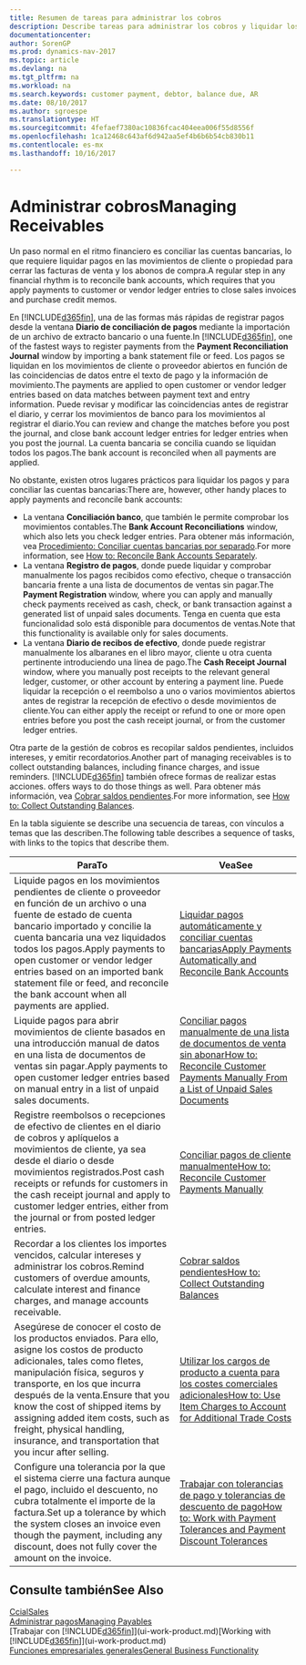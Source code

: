 ```yaml
---
title: Resumen de tareas para administrar los cobros
description: Describe tareas para administrar los cobros y liquidar los pagos en los movimientos de cliente o proveedor.
documentationcenter: 
author: SorenGP
ms.prod: dynamics-nav-2017
ms.topic: article
ms.devlang: na
ms.tgt_pltfrm: na
ms.workload: na
ms.search.keywords: customer payment, debtor, balance due, AR
ms.date: 08/10/2017
ms.author: sgroespe
ms.translationtype: HT
ms.sourcegitcommit: 4fefaef7380ac10836fcac404eea006f55d8556f
ms.openlocfilehash: 1ca12468c643af6d942aa5ef4b6b6b54cb830b11
ms.contentlocale: es-mx
ms.lasthandoff: 10/16/2017

---
```

# <a name="managing-receivables"></a><span data-ttu-id="dd597-103">Administrar cobros</span><span class="sxs-lookup"><span data-stu-id="dd597-103">Managing Receivables</span></span>
<span data-ttu-id="dd597-104">Un paso normal en el ritmo financiero es conciliar las cuentas bancarias, lo que requiere liquidar pagos en las movimientos de cliente o propiedad para cerrar las facturas de venta y los abonos de compra.</span><span class="sxs-lookup"><span data-stu-id="dd597-104">A regular step in any financial rhythm is to reconcile bank accounts, which requires that you apply payments to customer or vendor ledger entries to close sales invoices and purchase credit memos.</span></span>  

<span data-ttu-id="dd597-105">En [!INCLUDE[d365fin](includes/d365fin_md.md)], una de las formas más rápidas de registrar pagos desde la ventana **Diario de conciliación de pagos** mediante la importación de un archivo de extracto bancario o una fuente.</span><span class="sxs-lookup"><span data-stu-id="dd597-105">In [!INCLUDE[d365fin](includes/d365fin_md.md)], one of the fastest ways to register payments from the **Payment Reconciliation Journal** window by importing a bank statement file or feed.</span></span> <span data-ttu-id="dd597-106">Los pagos se liquidan en los movimientos de cliente o proveedor abiertos en función de las coincidencias de datos entre el texto de pago y la información de movimiento.</span><span class="sxs-lookup"><span data-stu-id="dd597-106">The payments are applied to open customer or vendor ledger entries based on data matches between payment text and entry information.</span></span> <span data-ttu-id="dd597-107">Puede revisar y modificar las coincidencias antes de registrar el diario, y cerrar los movimientos de banco para los movimientos al registrar el diario.</span><span class="sxs-lookup"><span data-stu-id="dd597-107">You can review and change the matches before you post the journal, and close bank account ledger entries for ledger entries when you post the journal.</span></span> <span data-ttu-id="dd597-108">La cuenta bancaria se concilia cuando se liquidan todos los pagos.</span><span class="sxs-lookup"><span data-stu-id="dd597-108">The bank account is reconciled when all payments are applied.</span></span>

<span data-ttu-id="dd597-109">No obstante, existen otros lugares prácticos para liquidar los pagos y para conciliar las cuentas bancarias:</span><span class="sxs-lookup"><span data-stu-id="dd597-109">There are, however, other handy places to apply payments and reconcile bank accounts:</span></span>  

* <span data-ttu-id="dd597-110">La ventana **Conciliación banco**, que también le permite comprobar los movimientos contables.</span><span class="sxs-lookup"><span data-stu-id="dd597-110">The **Bank Account Reconciliations** window, which also lets you check ledger entries.</span></span> <span data-ttu-id="dd597-111">Para obtener más información, vea [Procedimiento: Conciliar cuentas bancarias por separado](bank-how-reconcile-bank-accounts-separately.md).</span><span class="sxs-lookup"><span data-stu-id="dd597-111">For more information, see [How to: Reconcile Bank Accounts Separately](bank-how-reconcile-bank-accounts-separately.md).</span></span>  
* <span data-ttu-id="dd597-112">La ventana **Registro de pagos**, donde puede liquidar y comprobar manualmente los pagos recibidos como efectivo, cheque o transacción bancaria frente a una lista de documentos de ventas sin pagar.</span><span class="sxs-lookup"><span data-stu-id="dd597-112">The **Payment Registration** window, where you can apply and manually check payments received as cash, check, or bank transaction against a generated list of unpaid sales documents.</span></span> <span data-ttu-id="dd597-113">Tenga en cuenta que esta funcionalidad solo está disponible para documentos de ventas.</span><span class="sxs-lookup"><span data-stu-id="dd597-113">Note that this functionality is available only for sales documents.</span></span>  
* <span data-ttu-id="dd597-114">La ventana **Diario de recibos de efectivo**, donde puede registrar manualmente los albaranes en el libro mayor, cliente u otra cuenta pertinente introduciendo una línea de pago.</span><span class="sxs-lookup"><span data-stu-id="dd597-114">The **Cash Receipt Journal** window, where you manually post receipts to the relevant general ledger, customer, or other account by entering a payment line.</span></span> <span data-ttu-id="dd597-115">Puede liquidar la recepción o el reembolso a uno o varios movimientos abiertos antes de registrar la recepción de efectivo o desde movimientos de cliente.</span><span class="sxs-lookup"><span data-stu-id="dd597-115">You can either apply the receipt or refund to one or more open entries before you post the cash receipt journal, or from the customer ledger entries.</span></span>  

<span data-ttu-id="dd597-116">Otra parte de la gestión de cobros es recopilar saldos pendientes, incluidos intereses, y emitir recordatorios.</span><span class="sxs-lookup"><span data-stu-id="dd597-116">Another part of managing receivables is to collect outstanding balances, including finance charges, and issue reminders.</span></span> [!INCLUDE[d365fin](includes/d365fin_md.md)]<span data-ttu-id="dd597-117"> también ofrece formas de realizar estas acciones.</span><span class="sxs-lookup"><span data-stu-id="dd597-117"> offers ways to do those things as well.</span></span> <span data-ttu-id="dd597-118">Para obtener más información, vea [Cobrar saldos pendientes](receivables-collect-outstanding-balances.md).</span><span class="sxs-lookup"><span data-stu-id="dd597-118">For more information, see [How to: Collect Outstanding Balances](receivables-collect-outstanding-balances.md).</span></span>  

<span data-ttu-id="dd597-119">En la tabla siguiente se describe una secuencia de tareas, con vínculos a temas que las describen.</span><span class="sxs-lookup"><span data-stu-id="dd597-119">The following table describes a sequence of tasks, with links to the topics that describe them.</span></span>  

| <span data-ttu-id="dd597-120">Para</span><span class="sxs-lookup"><span data-stu-id="dd597-120">To</span></span> | <span data-ttu-id="dd597-121">Vea</span><span class="sxs-lookup"><span data-stu-id="dd597-121">See</span></span> |
| --- | --- |
| <span data-ttu-id="dd597-122">Liquide pagos en los movimientos pendientes de cliente o proveedor en función de un archivo o una fuente de estado de cuenta bancario importado y concilie la cuenta bancaria una vez liquidados todos los pagos.</span><span class="sxs-lookup"><span data-stu-id="dd597-122">Apply payments to open customer or vendor ledger entries based on an imported bank statement file or feed, and reconcile the bank account when all payments are applied.</span></span> |[<span data-ttu-id="dd597-123">Liquidar pagos automáticamente y conciliar cuentas bancarias</span><span class="sxs-lookup"><span data-stu-id="dd597-123">Apply Payments Automatically and Reconcile Bank Accounts</span></span>](receivables-apply-payments-auto-reconcile-bank-accounts.md) |
| <span data-ttu-id="dd597-124">Liquide pagos para abrir movimientos de cliente basados en una introducción manual de datos en una lista de documentos de ventas sin pagar.</span><span class="sxs-lookup"><span data-stu-id="dd597-124">Apply payments to open customer ledger entries based on manual entry in a list of unpaid sales documents.</span></span> |[<span data-ttu-id="dd597-125">Conciliar pagos manualmente de una lista de documentos de venta sin abonar</span><span class="sxs-lookup"><span data-stu-id="dd597-125">How to: Reconcile Customer Payments Manually From a List of Unpaid Sales Documents</span></span>](receivables-how-reconcile-customer-payments-list-unpaid-sales-documents.md) |
| <span data-ttu-id="dd597-126">Registre reembolsos o recepciones de efectivo de clientes en el diario de cobros y aplíquelos a movimientos de cliente, ya sea desde el diario o desde movimientos registrados.</span><span class="sxs-lookup"><span data-stu-id="dd597-126">Post cash receipts or refunds for customers in the cash receipt journal and apply to customer ledger entries, either from the journal or from posted ledger entries.</span></span> |[<span data-ttu-id="dd597-127">Conciliar pagos de cliente manualmente</span><span class="sxs-lookup"><span data-stu-id="dd597-127">How to: Reconcile Customer Payments Manually</span></span>](receivables-how-apply-sales-transactions-manually.md) |
| <span data-ttu-id="dd597-128">Recordar a los clientes los importes vencidos, calcular intereses y administrar los cobros.</span><span class="sxs-lookup"><span data-stu-id="dd597-128">Remind customers of overdue amounts, calculate interest and finance charges, and manage accounts receivable.</span></span> |[<span data-ttu-id="dd597-129">Cobrar saldos pendientes</span><span class="sxs-lookup"><span data-stu-id="dd597-129">How to: Collect Outstanding Balances</span></span>](receivables-collect-outstanding-balances.md) |
|<span data-ttu-id="dd597-130">Asegúrese de conocer el costo de los productos enviados. Para ello, asigne los costos de producto adicionales, tales como fletes, manipulación física, seguros y transporte, en los que incurra después de la venta.</span><span class="sxs-lookup"><span data-stu-id="dd597-130">Ensure that you know the cost of shipped items by assigning added item costs, such as freight, physical handling, insurance, and transportation that you incur after selling.</span></span>|[<span data-ttu-id="dd597-131">Utilizar los cargos de producto a cuenta para los costes comerciales adicionales</span><span class="sxs-lookup"><span data-stu-id="dd597-131">How to: Use Item Charges to Account for Additional Trade Costs</span></span>](payables-how-assign-item-charges.md)|
|<span data-ttu-id="dd597-132">Configure una tolerancia por la que el sistema cierre una factura aunque el pago, incluido el descuento, no cubra totalmente el importe de la factura.</span><span class="sxs-lookup"><span data-stu-id="dd597-132">Set up a tolerance by which the system closes an invoice even though the payment, including any discount, does not fully cover the amount on the invoice.</span></span>|[<span data-ttu-id="dd597-133">Trabajar con tolerancias de pago y tolerancias de descuento de pago</span><span class="sxs-lookup"><span data-stu-id="dd597-133">How to: Work with Payment Tolerances and Payment Discount Tolerances</span></span>](finance-payment-tolerance-and-payment-discount-tolerance.md)|
## <a name="see-also"></a><span data-ttu-id="dd597-134">Consulte también</span><span class="sxs-lookup"><span data-stu-id="dd597-134">See Also</span></span>
[<span data-ttu-id="dd597-135">Ccial</span><span class="sxs-lookup"><span data-stu-id="dd597-135">Sales</span></span>](sales-manage-sales.md)  
[<span data-ttu-id="dd597-136">Administrar pagos</span><span class="sxs-lookup"><span data-stu-id="dd597-136">Managing Payables</span></span>](payables-manage-payables.md)  
<span data-ttu-id="dd597-137">[Trabajar con [!INCLUDE[d365fin](includes/d365fin_md.md)]](ui-work-product.md)</span><span class="sxs-lookup"><span data-stu-id="dd597-137">[Working with [!INCLUDE[d365fin](includes/d365fin_md.md)]](ui-work-product.md)</span></span>  
[<span data-ttu-id="dd597-138">Funciones empresariales generales</span><span class="sxs-lookup"><span data-stu-id="dd597-138">General Business Functionality</span></span>](ui-across-business-areas.md)

